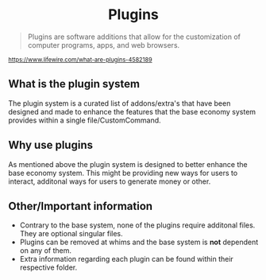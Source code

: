 <div align="center"><h1>Plugins</h1></div>

> Plugins are software additions that allow for the customization of computer programs, apps, and web browsers.

<sub>https://www.lifewire.com/what-are-plugins-4582189</sub>

## What is the plugin system
The plugin system is a curated list of addons/extra's that have been designed and made to enhance the features that the base economy system provides within a single file/CustomCommand.

## Why use plugins
As mentioned above the plugin system is designed to better enhance the base economy system. This might be providing new ways for users to interact, additonal ways for users to generate money or other.

## Other/Important information
- Contrary to the base system, none of the plugins require additonal files. They are optional singular files.
- Plugins can be removed at whims and the base system is **not** dependent on any of them.
- Extra information regarding each plugin can be found within their respective folder.